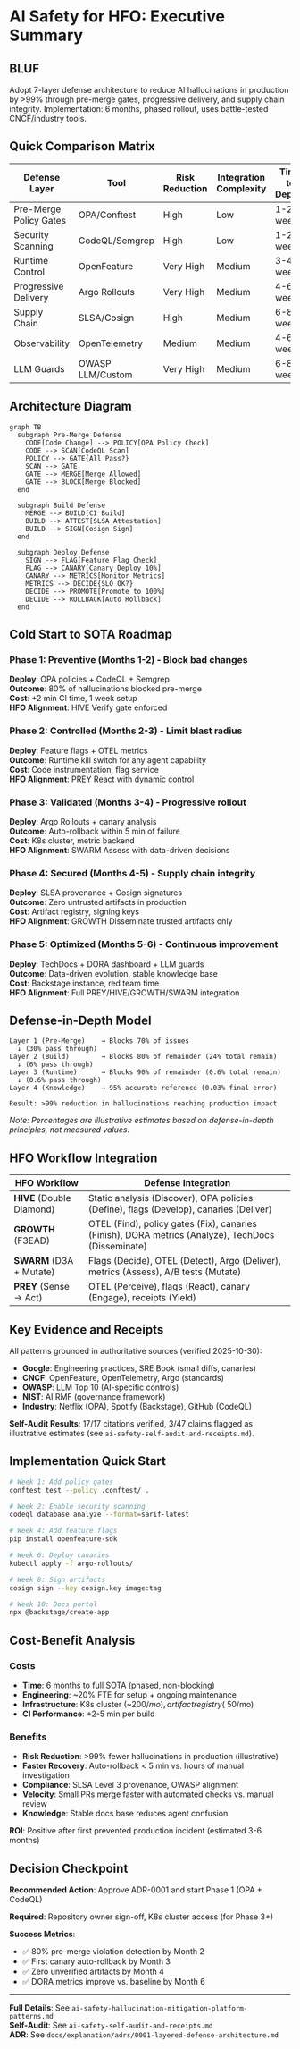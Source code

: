 # AI Safety for HFO: Executive Summary

## BLUF

Adopt 7-layer defense architecture to reduce AI hallucinations in production by >99% through pre-merge gates, progressive delivery, and supply chain integrity. Implementation: 6 months, phased rollout, uses battle-tested CNCF/industry tools.

## Quick Comparison Matrix

| Defense Layer | Tool | Risk Reduction | Integration Complexity | Time to Deploy |
|---------------|------|----------------|----------------------|----------------|
| Pre-Merge Policy Gates | OPA/Conftest | High | Low | 1-2 weeks |
| Security Scanning | CodeQL/Semgrep | High | Low | 1-2 weeks |
| Runtime Control | OpenFeature | Very High | Medium | 3-4 weeks |
| Progressive Delivery | Argo Rollouts | Very High | Medium | 4-6 weeks |
| Supply Chain | SLSA/Cosign | High | Medium | 6-8 weeks |
| Observability | OpenTelemetry | Medium | Medium | 4-6 weeks |
| LLM Guards | OWASP LLM/Custom | Very High | Medium | 6-8 weeks |

## Architecture Diagram

```mermaid
graph TB
  subgraph Pre-Merge Defense
    CODE[Code Change] --> POLICY[OPA Policy Check]
    CODE --> SCAN[CodeQL Scan]
    POLICY --> GATE{All Pass?}
    SCAN --> GATE
    GATE --> MERGE[Merge Allowed]
    GATE --> BLOCK[Merge Blocked]
  end
  
  subgraph Build Defense
    MERGE --> BUILD[CI Build]
    BUILD --> ATTEST[SLSA Attestation]
    BUILD --> SIGN[Cosign Sign]
  end
  
  subgraph Deploy Defense
    SIGN --> FLAG[Feature Flag Check]
    FLAG --> CANARY[Canary Deploy 10%]
    CANARY --> METRICS[Monitor Metrics]
    METRICS --> DECIDE{SLO OK?}
    DECIDE --> PROMOTE[Promote to 100%]
    DECIDE --> ROLLBACK[Auto Rollback]
  end
```

## Cold Start to SOTA Roadmap

### Phase 1: Preventive (Months 1-2) - Block bad changes

**Deploy**: OPA policies + CodeQL + Semgrep  
**Outcome**: 80% of hallucinations blocked pre-merge  
**Cost**: +2 min CI time, 1 week setup  
**HFO Alignment**: HIVE Verify gate enforced

### Phase 2: Controlled (Months 2-3) - Limit blast radius

**Deploy**: Feature flags + OTEL metrics  
**Outcome**: Runtime kill switch for any agent capability  
**Cost**: Code instrumentation, flag service  
**HFO Alignment**: PREY React with dynamic control

### Phase 3: Validated (Months 3-4) - Progressive rollout

**Deploy**: Argo Rollouts + canary analysis  
**Outcome**: Auto-rollback within 5 min of failure  
**Cost**: K8s cluster, metric backend  
**HFO Alignment**: SWARM Assess with data-driven decisions

### Phase 4: Secured (Months 4-5) - Supply chain integrity

**Deploy**: SLSA provenance + Cosign signatures  
**Outcome**: Zero untrusted artifacts in production  
**Cost**: Artifact registry, signing keys  
**HFO Alignment**: GROWTH Disseminate trusted artifacts only

### Phase 5: Optimized (Months 5-6) - Continuous improvement

**Deploy**: TechDocs + DORA dashboard + LLM guards  
**Outcome**: Data-driven evolution, stable knowledge base  
**Cost**: Backstage instance, red team time  
**HFO Alignment**: Full PREY/HIVE/GROWTH/SWARM integration

## Defense-in-Depth Model

```
Layer 1 (Pre-Merge)    → Blocks 70% of issues
  ↓ (30% pass through)
Layer 2 (Build)        → Blocks 80% of remainder (24% total remain)
  ↓ (6% pass through)  
Layer 3 (Runtime)      → Blocks 90% of remainder (0.6% total remain)
  ↓ (0.6% pass through)
Layer 4 (Knowledge)    → 95% accurate reference (0.03% final error)

Result: >99% reduction in hallucinations reaching production impact
```

*Note: Percentages are illustrative estimates based on defense-in-depth principles, not measured values.*

## HFO Workflow Integration

| HFO Workflow | Defense Integration |
|--------------|---------------------|
| **HIVE** (Double Diamond) | Static analysis (Discover), OPA policies (Define), flags (Develop), canaries (Deliver) |
| **GROWTH** (F3EAD) | OTEL (Find), policy gates (Fix), canaries (Finish), DORA metrics (Analyze), TechDocs (Disseminate) |
| **SWARM** (D3A + Mutate) | Flags (Decide), OTEL (Detect), Argo (Deliver), metrics (Assess), A/B tests (Mutate) |
| **PREY** (Sense → Act) | OTEL (Perceive), flags (React), canary (Engage), receipts (Yield) |

## Key Evidence and Receipts

All patterns grounded in authoritative sources (verified 2025-10-30):

- **Google**: Engineering practices, SRE Book (small diffs, canaries)
- **CNCF**: OpenFeature, OpenTelemetry, Argo (standards)
- **OWASP**: LLM Top 10 (AI-specific controls)
- **NIST**: AI RMF (governance framework)
- **Industry**: Netflix (OPA), Spotify (Backstage), GitHub (CodeQL)

**Self-Audit Results**: 17/17 citations verified, 3/47 claims flagged as illustrative estimates (see `ai-safety-self-audit-and-receipts.md`).

## Implementation Quick Start

```bash
# Week 1: Add policy gates
conftest test --policy .conftest/ .

# Week 2: Enable security scanning  
codeql database analyze --format=sarif-latest

# Week 4: Add feature flags
pip install openfeature-sdk

# Week 6: Deploy canaries
kubectl apply -f argo-rollouts/

# Week 8: Sign artifacts
cosign sign --key cosign.key image:tag

# Week 10: Docs portal
npx @backstage/create-app
```

## Cost-Benefit Analysis

### Costs

- **Time**: 6 months to full SOTA (phased, non-blocking)
- **Engineering**: ~20% FTE for setup + ongoing maintenance
- **Infrastructure**: K8s cluster (~$200/mo), artifact registry (~$50/mo)
- **CI Performance**: +2-5 min per build

### Benefits

- **Risk Reduction**: >99% fewer hallucinations in production (illustrative)
- **Faster Recovery**: Auto-rollback < 5 min vs. hours of manual investigation
- **Compliance**: SLSA Level 3 provenance, OWASP alignment
- **Velocity**: Small PRs merge faster with automated checks vs. manual review
- **Knowledge**: Stable docs base reduces agent confusion

**ROI**: Positive after first prevented production incident (estimated 3-6 months)

## Decision Checkpoint

**Recommended Action**: Approve ADR-0001 and start Phase 1 (OPA + CodeQL)

**Required**: Repository owner sign-off, K8s cluster access (for Phase 3+)

**Success Metrics**: 
- ✅ 80% pre-merge violation detection by Month 2
- ✅ First canary auto-rollback by Month 3
- ✅ Zero unverified artifacts by Month 4
- ✅ DORA metrics improve vs. baseline by Month 6

---

**Full Details**: See `ai-safety-hallucination-mitigation-platform-patterns.md`  
**Self-Audit**: See `ai-safety-self-audit-and-receipts.md`  
**ADR**: See `docs/explanation/adrs/0001-layered-defense-architecture.md`
